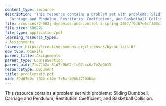 ```yaml
---
content_type: resource
description: 'This resource contains a problem set with problems: Sliding Dumbbell,
  Carriage and Pendulum, Restitution Coefficient, and Basketball Collision.'
file: /courses/2-003j-dynamics-and-control-i-spring-2007/f9d67e0cf303c30efc5a896b37203b8e_problemset3.pdf
file_size: 596228
file_type: application/pdf
learning_resource_types:
- Assignments
license: https://creativecommons.org/licenses/by-nc-sa/4.0/
ocw_type: OCWFile
parent_title: Assignments
parent_type: CourseSection
parent_uid: 7fd70b2a-81d7-9b62-fc07-cc6a7e2d0b15
resourcetype: Document
title: problemset3.pdf
uid: f9d67e0c-f303-c30e-fc5a-896b37203b8e
---
```

This resource contains a problem set with problems: Sliding Dumbbell, Carriage and Pendulum, Restitution Coefficient, and Basketball Collision.